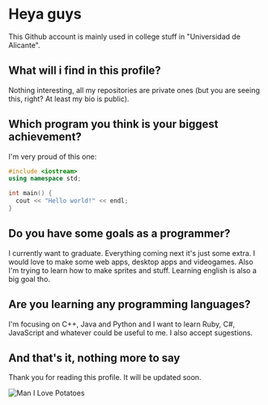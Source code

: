 # Heya guys

This Github account is mainly used in college stuff in "Universidad de Alicante".

## What will i find in this profile?

Nothing interesting, all my repositories are private ones (but you are seeing this, right? At least my bio is public).

## Which program you think is your biggest achievement?

I'm very proud of this one:

```c++
#include <iostream>
using namespace std;

int main() {
  cout << "Hello world!" << endl;
}
```

## Do you have some goals as a programmer?

I currently want to graduate. Everything coming next it's just some extra. I would love to make some web apps, desktop apps and videogames. Also I'm trying to learn how to make sprites and stuff. Learning english is also a big goal tho.

## Are you learning any programming languages?

I'm focusing on C++, Java and Python and I want to learn Ruby, C#, JavaScript and whatever could be useful to me. I also accept sugestions.

## And that's it, nothing more to say

Thank you for reading this profile. It will be updated soon.

![Man I Love Potatoes](https://areajugones.sport.es/wp-content/uploads/2022/10/bocchi.jpg)


<!--
**dam50-ua/dam50-ua** is a ✨ _special_ ✨ repository because its `README.md` (this file) appears on your GitHub profile.

Here are some ideas to get you started:

- 🔭 I’m currently working on ...
- 🌱 I’m currently learning ...
- 👯 I’m looking to collaborate on ...
- 🤔 I’m looking for help with ...
- 💬 Ask me about ...
- 📫 How to reach me: ...
- 😄 Pronouns: ...
- ⚡ Fun fact: ...
-->
